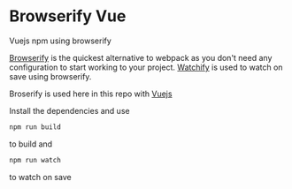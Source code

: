 # Browserify Vue 

Vuejs npm using browserify

[Browserify](https://github.com/browserify/browserify) is the quickest alternative to webpack as you don't need any configuration to start working to your project.
[Watchify](https://github.com/browserify/watchify) is used to watch on save using browserify. 

Broserify is used here in this repo with [Vuejs](https://vuejs.org/v2/guide/installation.html#NPM)

Install the dependencies and use

```bash
npm run build
```

to build and

``` bash
npm run watch
```

to watch on save
